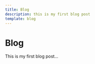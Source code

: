 ```yaml
---
title: Blog
description: this is my first blog post
template: blog
---
```

# Blog

This is my first blog post...
